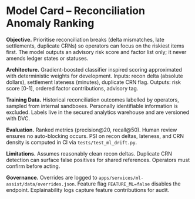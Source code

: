 # Model Card – Reconciliation Anomaly Ranking

**Objective.** Prioritise reconciliation breaks (delta mismatches, late settlements, duplicate CRNs) so
operators can focus on the riskiest items first. The model outputs an advisory risk score and factor list
only; it never amends ledger states or statuses.

**Architecture.** Gradient-boosted classifier inspired scoring approximated with deterministic weights for
development. Inputs: recon delta (absolute dollars), settlement lateness (minutes), duplicate CRN flag.
Outputs: risk score \[0-1], ordered factor contributions, advisory tag.

**Training Data.** Historical reconciliation outcomes labelled by operators, sampled from internal
sandboxes. Personally identifiable information is excluded. Labels live in the secured analytics warehouse
and are versioned with DVC.

**Evaluation.** Ranked metrics (precision@20, recall@50). Human review ensures no auto-blocking occurs. PSI
on recon deltas, lateness, and CRN density is computed in CI via `tests/test_ml_drift.py`.

**Limitations.** Assumes reasonably clean recon deltas. Duplicate CRN detection can surface false positives
for shared references. Operators must confirm before acting.

**Governance.** Overrides are logged to `apps/services/ml-assist/data/overrides.json`. Feature flag
`FEATURE_ML=false` disables the endpoint. Explainability logs capture feature contributions for audit.
